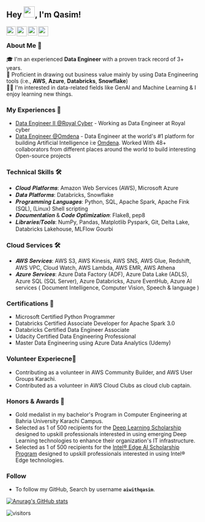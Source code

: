 
## Hey <img src="https://github.com/TheDudeThatCode/TheDudeThatCode/blob/master/Assets/Hi.gif" width="29px" height= "29">, I'm Qasim!

<a href="https://www.facebook.com/aiwithqasim" target="_blank" rel="noopener noreferrer">
  <img align="left" width="24px" src="https://cdn1.iconfinder.com/data/icons/logotypes/32/square-facebook-256.png"  />
</a>

<a href="mailto:qasimhassan1020@gmail.com" target="_blank" rel="noopener noreferrer">
  <img align="left" width="26px" src="https://cdn1.iconfinder.com/data/icons/google-new-logos-1/32/gmail_new_logo-256.png" />
</a>

<a href="https://www.linkedin.com/in/qasim-hassan/" target="_blank" rel="noopener noreferrer">
  <img align="left" width="24px" src="https://cdn2.iconfinder.com/data/icons/social-media-2285/512/1_Linkedin_unofficial_colored_svg-256.png"  />
</a>

<a href="https://qasim1020.medium.com/" target="_blank" rel="noopener noreferrer">
  <img align="left" width="26px" src="https://cdn3.iconfinder.com/data/icons/social-media-2285/1151/Medium_logo_-_black-256.png" />
</a>

<br />

### About Me 🚀

🎓 I'm an experienced **Data Engineer** with a proven track record of 3+ years.</br>
🔨 Proficient in drawing out business value mainly by using Data Engineering tools (i:e., **AWS**, **Azure**, **Databricks**, **Snowflake**)</br>
👨‍💻  I'm interested in data-related fields like GenAI and Machine Learning  & I enjoy learning new things.</br>


### My Experiences 🙌

- [Data Engineer II @Royal Cyber](https://www.linkedin.com/company/202963/?lipi=urn%3Ali%3Apage%3Ad_flagship3_profile_view_base%3BfggyD1HIT56cnp0a1YPYYg%3D%3D) - Working as Data Engineer at Royal cyber
- [Data Engineer @Omdena](https://omdena.com/) - Data Engineer at the world's #1 platform for building Artificial Intelligence i:e [Omdena](https://omdena.com/). Worked With 48+ collaborators from different places around the world to build interesting Open-source projects

### Technical Skills 🛠️

- 𝑪𝒍𝒐𝒖𝒅 𝑷𝒍𝒂𝒕𝒇𝒐𝒓𝒎𝒔: Amazon Web Services (AWS), Microsoft Azure
- 𝑫𝒂𝒕𝒂 𝑷𝒍𝒂𝒕𝒇𝒐𝒓𝒎𝒔: Databricks, Snowflake
- 𝑷𝒓𝒐𝒈𝒓𝒂𝒎𝒎𝒊𝒏𝒈 𝑳𝒂𝒏𝒈𝒖𝒂𝒈𝒆𝒔: Python, SQL, Apache Spark, Apache Fink (SQL), (Linux) Shell scripting
- 𝑫𝒐𝒄𝒖𝒎𝒆𝒏𝒕𝒂𝒕𝒊𝒐𝒏 & 𝑪𝒐𝒅𝒆 𝑶𝒑𝒕𝒊𝒎𝒊𝒛𝒂𝒕𝒊𝒐𝒏: Flake8, pep8
- 𝑳𝒊𝒃𝒓𝒂𝒓𝒊𝒆𝒔/𝑻𝒐𝒐𝒍𝒔: NumPy, Pandas, Matplotlib Pyspark, Git, Delta Lake, Databricks Lakehouse, MLFlow Gourbi

### Cloud Services 🛠️

- 𝑨𝑾𝑺 𝑺𝒆𝒓𝒗𝒊𝒄𝒆𝒔: AWS S3, AWS Kinesis, AWS SNS, AWS Glue, Redshift, AWS VPC, Cloud Watch, AWS Lambda, AWS EMR, AWS Athena
- 𝑨𝒛𝒖𝒓𝒆 𝑺𝒆𝒓𝒗𝒊𝒄𝒆𝒔: Azure Data Factory (ADF), Azure Data Lake (ADLS), Azure SQL (SQL Server), Azure Databricks, Azure EventHub, Azure AI services ( Document Intelligence, Computer Vision, Speech & language )

### Certifications 📜 

- Microsoft Certified Python Programmer
- Databricks Certified Associate Developer for Apache Spark 3.0
- Databricks Certified Data Engineer Associate
- Udacity Certified Data Engineering Professional
- Master Data Engineering using Azure Data Analytics (Udemy)

### Volunteer Experiecne🤝 

- Contributing as a volunteer in AWS Community Builder, and AWS User Groups Karachi.
- Contributed as a volunteer in AWS Cloud Clubs as cloud club captain.

### Honors & Awards 🏅
- Gold medalist in my bachelor's Program in Computer Engineering at Bahria University Karachi Campus.
- Selected as 1 of 500 recipients for the [Deep Learning Scholarship](https://www.udacity.com/bertelsmann-tech-scholarships) designed to upskill professionals interested in using emerging Deep Learning technologies to enhance their organization's IT infrastructure.
-  Selected as 1 of 500 recipients for the [Intel® Edge AI Scholarship Program](https://www.udacity.com/scholarships/intel-edge-ai-scholarship) designed to upskill professionals interested in using Intel® Edge technologies.

### Follow
- To follow my GitHub, Search by username **`aiwithqasim`**.

[![Anurag's GitHub stats](https://github-readme-stats.vercel.app/api?username=aiwithqasim)](https://github.com/anuraghazra/github-readme-stats)

![visitors](https://visitor-badge.laobi.icu/badge?page_id=qasim1020.qasim-hassan)

